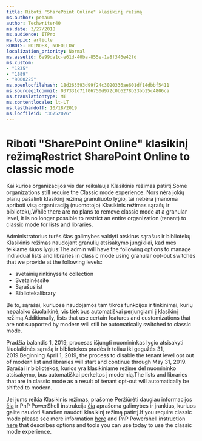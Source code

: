 ```yaml
---
title: Riboti "SharePoint Online" klasikinį režimą
ms.author: pebaum
author: Techwriter40
ms.date: 3/27/2018
ms.audience: ITPro
ms.topic: article
ROBOTS: NOINDEX, NOFOLLOW
localization_priority: Normal
ms.assetid: 6e99da1c-e61d-40ba-855e-1a8f346e42fd
ms.custom:
- "1835"
- "1889"
- "9000225"
ms.openlocfilehash: 18d263593d99f24c3020336ae601df14dbbf5411
ms.sourcegitcommit: 037331d71f06750d972c0b6278b23bb15c4806ca
ms.translationtype: MT
ms.contentlocale: lt-LT
ms.lasthandoff: 10/18/2019
ms.locfileid: "36752076"
---
```

# <a name="restrict-sharepoint-online-to-classic-mode"></a><span data-ttu-id="e2061-102">Riboti "SharePoint Online" klasikinį režimą</span><span class="sxs-lookup"><span data-stu-id="e2061-102">Restrict SharePoint Online to classic mode</span></span>

<span data-ttu-id="e2061-103">Kai kurios organizacijos vis dar reikalauja Klasikinis režimas patirtį.</span><span class="sxs-lookup"><span data-stu-id="e2061-103">Some organizations still require the Classic mode experience.</span></span> <span data-ttu-id="e2061-104">Nors nėra jokių planų pašalinti klasikinį režimą granuliuoto lygio, tai nebėra įmanoma apriboti visą organizaciją (nuomotojo) Klasikinis režimas sąrašų ir bibliotekų.</span><span class="sxs-lookup"><span data-stu-id="e2061-104">While there are no plans to remove classic mode at a granular level, it is no longer possible to restrict an entire organization (tenant) to classic mode for lists and libraries.</span></span>

<span data-ttu-id="e2061-105">Administratorius turės šias galimybes valdyti atskirus sąrašus ir bibliotekų Klasikinis režimas naudojant granulių atsisakymo jungikliai, kad mes teikiame šiuos lygius:</span><span class="sxs-lookup"><span data-stu-id="e2061-105">The admin will have the following options to manage individual lists and libraries in classic mode using granular opt-out switches that we provide at the following levels:</span></span>

- <span data-ttu-id="e2061-106">svetainių rinkinys</span><span class="sxs-lookup"><span data-stu-id="e2061-106">site collection</span></span>
- <span data-ttu-id="e2061-107">Svetainės</span><span class="sxs-lookup"><span data-stu-id="e2061-107">site</span></span>
- <span data-ttu-id="e2061-108">Sąrašus</span><span class="sxs-lookup"><span data-stu-id="e2061-108">list</span></span>
- <span data-ttu-id="e2061-109">Biblioteka</span><span class="sxs-lookup"><span data-stu-id="e2061-109">library</span></span>

<span data-ttu-id="e2061-110">Be to, sąrašai, kuriuose naudojamos tam tikros funkcijos ir tinkinimai, kurių nepalaiko šiuolaikinė, vis tiek bus automatiškai perjungiami į klasikinį režimą.</span><span class="sxs-lookup"><span data-stu-id="e2061-110">Additionally, lists that use certain features and customizations that are not supported by modern will still be automatically switched to classic mode.</span></span>

<span data-ttu-id="e2061-111">Pradžia balandis 1, 2019, procesas išjungti nuomininkas lygio atsisakyti šiuolaikinės sąrašą ir bibliotekos pradės ir toliau iki gegužės 31, 2019.</span><span class="sxs-lookup"><span data-stu-id="e2061-111">Beginning April 1, 2019, the process to disable the tenant level opt out of modern list and libraries will start and continue through May 31, 2019.</span></span>  <span data-ttu-id="e2061-112">Sąrašai ir bibliotekos, kurios yra klasikiniame režime dėl nuomininko atsisakymo, bus automatiškai perkeltos į modernią.</span><span class="sxs-lookup"><span data-stu-id="e2061-112">The lists and libraries that are in classic mode as a result of tenant opt-out will automatically be shifted to modern.</span></span>

<span data-ttu-id="e2061-113">Jei jums reikia Klasikinis režimas, prašome Peržiūrėti daugiau informacijos [čia](https://techcommunity.microsoft.com/t5/Microsoft-SharePoint-Blog/Delivering-SharePoint-modern-experiences/ba-p/315023) ir PnP PowerShell instrukcija [čia](https://docs.microsoft.com/sharepoint/dev/transform/modernize-userinterface-lists-and-libraries-optout) aprašoma galimybes ir įrankius, kuriuos galite naudoti šiandien naudoti klasikinį režimą patirtį.</span><span class="sxs-lookup"><span data-stu-id="e2061-113">If you require classic mode please see more information [here](https://techcommunity.microsoft.com/t5/Microsoft-SharePoint-Blog/Delivering-SharePoint-modern-experiences/ba-p/315023) and PnP Powershell instruction [here](https://docs.microsoft.com/sharepoint/dev/transform/modernize-userinterface-lists-and-libraries-optout) that describes options and tools you can use today to use the classic mode experience.</span></span>

